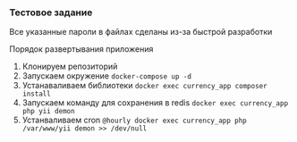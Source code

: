 ### Тестовое задание

Все указанные пароли в файлах сделаны из-за быстрой разработки

Порядок развертывания приложения

1. Клонируем репозиторий
2. Запускаем окружение ``docker-compose up -d``
3. Устанаваливаем библиотеки ``docker exec currency_app composer install``
4. Запускаем команду для сохранения в redis ``docker exec currency_app php yii demon``
5. Устанваливаем cron ``@hourly docker exec currency_app php /var/www/yii demon >> /dev/null``